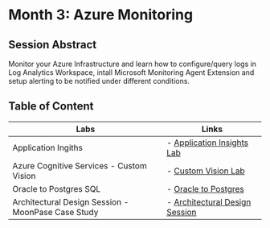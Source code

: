 # Month 3: Azure Monitoring

## Session Abstract

Monitor your Azure Infrastructure and learn how to configure/query logs in Log Analytics Workspace, intall Microsoft Monitoring Agent Extension and setup alerting to be notified under different conditions.


## Table of Content

| Labs          | Links                            |
|-------------------|----------------------------------|
| Application Ingiths     | - [Application Insights Lab](labs/lab_appinsigths/) |
| Azure Cognitive Services - Custom Vision   | - [Custom Vision Lab](labs/lab_customvision) |
| Oracle to Postgres SQL | - [Oracle to Postgres](labs/lab_oracle_to_postgreSQL/) |
| Architectural Design Session - MoonPase Case Study    | - [Architectural Design Session](ads/) |
